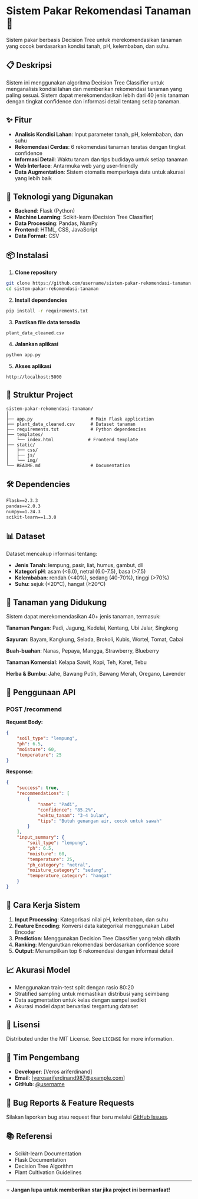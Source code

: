 # Sistem Pakar Rekomendasi Tanaman 🌱

Sistem pakar berbasis Decision Tree untuk merekomendasikan tanaman yang cocok berdasarkan kondisi tanah, pH, kelembaban, dan suhu.

## 📋 Deskripsi

Sistem ini menggunakan algoritma Decision Tree Classifier untuk menganalisis kondisi lahan dan memberikan rekomendasi tanaman yang paling sesuai. Sistem dapat merekomendasikan lebih dari 40 jenis tanaman dengan tingkat confidence dan informasi detail tentang setiap tanaman.

## ✨ Fitur

- **Analisis Kondisi Lahan**: Input parameter tanah, pH, kelembaban, dan suhu
- **Rekomendasi Cerdas**: 6 rekomendasi tanaman teratas dengan tingkat confidence
- **Informasi Detail**: Waktu tanam dan tips budidaya untuk setiap tanaman
- **Web Interface**: Antarmuka web yang user-friendly
- **Data Augmentation**: Sistem otomatis memperkaya data untuk akurasi yang lebih baik

## 🚀 Teknologi yang Digunakan

- **Backend**: Flask (Python)
- **Machine Learning**: Scikit-learn (Decision Tree Classifier)
- **Data Processing**: Pandas, NumPy
- **Frontend**: HTML, CSS, JavaScript
- **Data Format**: CSV

## 📦 Instalasi

1. **Clone repository**
```bash
git clone https://github.com/username/sistem-pakar-rekomendasi-tanaman.git
cd sistem-pakar-rekomendasi-tanaman
```

2. **Install dependencies**
```bash
pip install -r requirements.txt
```

3. **Pastikan file data tersedia**
```
plant_data_cleaned.csv
```

4. **Jalankan aplikasi**
```bash
python app.py
```

5. **Akses aplikasi**
```
http://localhost:5000
```

## 📁 Struktur Project

```
sistem-pakar-rekomendasi-tanaman/
│
├── app.py                      # Main Flask application
├── plant_data_cleaned.csv      # Dataset tanaman
├── requirements.txt            # Python dependencies
├── templates/
│   └── index.html             # Frontend template
├── static/
│   ├── css/
│   ├── js/
│   └── img/
└── README.md                   # Documentation
```

## 🛠️ Dependencies

```txt
Flask==2.3.3
pandas==2.0.3
numpy==1.24.3
scikit-learn==1.3.0
```

## 📊 Dataset

Dataset mencakup informasi tentang:
- **Jenis Tanah**: lempung, pasir, liat, humus, gambut, dll
- **Kategori pH**: asam (<6.0), netral (6.0-7.5), basa (>7.5)
- **Kelembaban**: rendah (<40%), sedang (40-70%), tinggi (>70%)
- **Suhu**: sejuk (<20°C), hangat (≥20°C)

## 🌿 Tanaman yang Didukung

Sistem dapat merekomendasikan 40+ jenis tanaman, termasuk:

**Tanaman Pangan**: Padi, Jagung, Kedelai, Kentang, Ubi Jalar, Singkong

**Sayuran**: Bayam, Kangkung, Selada, Brokoli, Kubis, Wortel, Tomat, Cabai

**Buah-buahan**: Nanas, Pepaya, Mangga, Strawberry, Blueberry

**Tanaman Komersial**: Kelapa Sawit, Kopi, Teh, Karet, Tebu

**Herba & Bumbu**: Jahe, Bawang Putih, Bawang Merah, Oregano, Lavender

## 🔧 Penggunaan API

### POST /recommend

**Request Body:**
```json
{
    "soil_type": "lempung",
    "ph": 6.5,
    "moisture": 60,
    "temperature": 25
}
```

**Response:**
```json
{
    "success": true,
    "recommendations": [
        {
            "name": "Padi",
            "confidence": "85.2%",
            "waktu_tanam": "3-4 bulan",
            "tips": "Butuh genangan air, cocok untuk sawah"
        }
    ],
    "input_summary": {
        "soil_type": "lempung",
        "ph": 6.5,
        "moisture": 60,
        "temperature": 25,
        "ph_category": "netral",
        "moisture_category": "sedang",
        "temperature_category": "hangat"
    }
}
```

## 🎯 Cara Kerja Sistem

1. **Input Processing**: Kategorisasi nilai pH, kelembaban, dan suhu
2. **Feature Encoding**: Konversi data kategorikal menggunakan Label Encoder
3. **Prediction**: Menggunakan Decision Tree Classifier yang telah dilatih
4. **Ranking**: Mengurutkan rekomendasi berdasarkan confidence score
5. **Output**: Menampilkan top 6 rekomendasi dengan informasi detail

## 📈 Akurasi Model

- Menggunakan train-test split dengan rasio 80:20
- Stratified sampling untuk memastikan distribusi yang seimbang
- Data augmentation untuk kelas dengan sampel sedikit
- Akurasi model dapat bervariasi tergantung dataset

## 📝 Lisensi

Distributed under the MIT License. See `LICENSE` for more information.

## 👥 Tim Pengembang

- **Developer**: [Veros ariferdinand]
- **Email**: [verosariferdinand987@example.com]
- **GitHub**: [@username](https://github.com/Verosariferdinand)

## 🐛 Bug Reports & Feature Requests

Silakan laporkan bug atau request fitur baru melalui [GitHub Issues](https://github.com/username/sistem-pakar-rekomendasi-tanaman/issues).

## 📚 Referensi

- Scikit-learn Documentation
- Flask Documentation
- Decision Tree Algorithm
- Plant Cultivation Guidelines

---

⭐ **Jangan lupa untuk memberikan star jika project ini bermanfaat!**
